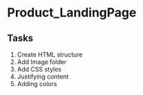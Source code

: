 # Product_LandingPage


## Tasks

1. Create HTML structure
2. Add Image folder
3. Add CSS styles
4. Justifying content
5. Adding colors
